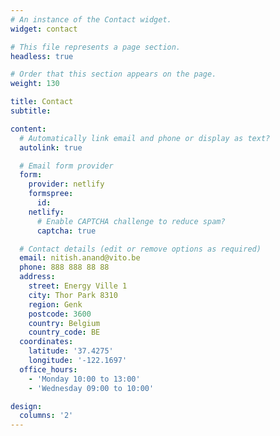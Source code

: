 ```yaml
---
# An instance of the Contact widget.
widget: contact

# This file represents a page section.
headless: true

# Order that this section appears on the page.
weight: 130

title: Contact
subtitle:

content:
  # Automatically link email and phone or display as text?
  autolink: true

  # Email form provider
  form:
    provider: netlify
    formspree:
      id:
    netlify:
      # Enable CAPTCHA challenge to reduce spam?
      captcha: true

  # Contact details (edit or remove options as required)
  email: nitish.anand@vito.be
  phone: 888 888 88 88
  address:
    street: Energy Ville 1
    city: Thor Park 8310
    region: Genk 
    postcode: 3600
    country: Belgium
    country_code: BE
  coordinates:
    latitude: '37.4275'
    longitude: '-122.1697'
  office_hours:
    - 'Monday 10:00 to 13:00'
    - 'Wednesday 09:00 to 10:00'

design:
  columns: '2'
---
```


